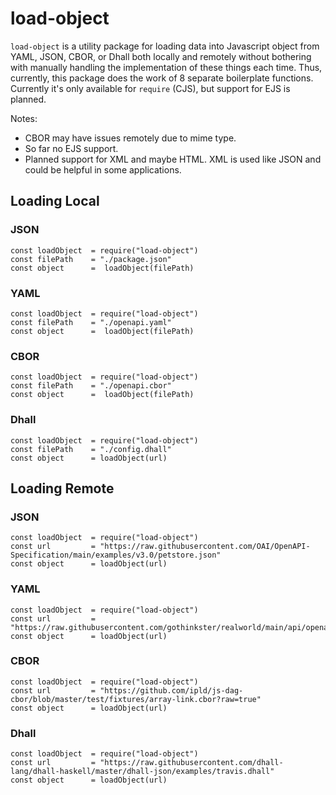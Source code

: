 # load-object

`load-object` is a utility package for loading data into Javascript object from YAML, JSON, CBOR, or Dhall both locally and remotely without bothering with manually handling the implementation of these things each time. Thus, currently, this package does the work of 8 separate boilerplate functions. Currently it's only available for `require` (CJS), but support for EJS is planned.

Notes:
- CBOR may have issues remotely due to mime type.
- So far no EJS support.
- Planned support for XML and maybe HTML. XML is used like JSON and could be helpful in some applications.

## Loading Local

### JSON
```node
const loadObject  = require("load-object")
const filePath    = "./package.json"
const object      =  loadObject(filePath)
```

### YAML
```node
const loadObject  = require("load-object")
const filePath    = "./openapi.yaml"
const object      =  loadObject(filePath)
```

### CBOR
```node
const loadObject  = require("load-object")
const filePath    = "./openapi.cbor"
const object      =  loadObject(filePath)
```

### Dhall
```node
const loadObject  = require("load-object")
const filePath    = "./config.dhall"
const object      = loadObject(url)
```

## Loading Remote

### JSON
```node
const loadObject  = require("load-object")
const url         = "https://raw.githubusercontent.com/OAI/OpenAPI-Specification/main/examples/v3.0/petstore.json"
const object      = loadObject(url)
```

### YAML
```node
const loadObject  = require("load-object")
const url         = "https://raw.githubusercontent.com/gothinkster/realworld/main/api/openapi.yml"
const object      = loadObject(url)
```

### CBOR
```node
const loadObject  = require("load-object")
const url         = "https://github.com/ipld/js-dag-cbor/blob/master/test/fixtures/array-link.cbor?raw=true"
const object      = loadObject(url)
```

### Dhall
```node
const loadObject  = require("load-object")
const url         = "https://raw.githubusercontent.com/dhall-lang/dhall-haskell/master/dhall-json/examples/travis.dhall"
const object      = loadObject(url)
```
